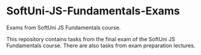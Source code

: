 # SoftUni-JS-Fundamentals-Exams
Exams from SoftUni JS Fundamentals course.

This repository contains tasks from the final exam of the SoftUni JS Fundamentals course. There are also tasks from exam preparation lectures.
